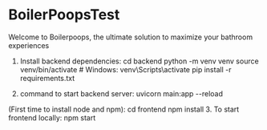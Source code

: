 # BoilerPoopsTest
Welcome to Boilerpoops, the ultimate solution to maximize your bathroom experiences


1. Install backend dependencies:
cd backend
python -m venv venv
source venv/bin/activate  # Windows: venv\Scripts\activate
pip install -r requirements.txt

2. command to start backend server:
uvicorn main:app --reload


(First time to install node and npm):
cd frontend
npm install
3. To start frontend locally:
npm start
